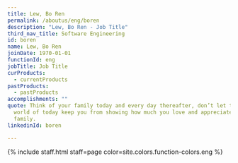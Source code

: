 ```yaml
---
title: Lew, Bo Ren
permalink: /aboutus/eng/boren
description: "Lew, Bo Ren - Job Title"
third_nav_title: Software Engineering
id: boren
name: Lew, Bo Ren
joinDate: 1970-01-01
functionId: eng
jobTitle: Job Title
curProducts:
  - currentProducts
pastProducts:
  - pastProducts
accomplishments: ""
quote: Think of your family today and every day thereafter, don’t let the busy
  world of today keep you from showing how much you love and appreciate your
  family.
linkedinId: boren

---
```


{% include staff.html staff=page color=site.colors.function-colors.eng %}
